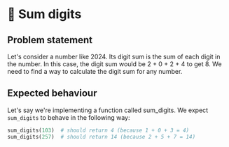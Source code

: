 # 🧮 Sum digits 

## Problem statement

Let's consider a number like 2024. Its digit sum is the sum of each digit in the number. In this case, the digit sum would be 2 + 0 + 2 + 4 to get 8. We need to find a way to calculate the digit sum for any number.

## Expected behaviour

Let's say we're implementing a function called sum_digits. We expect `sum_digits` to behave in the following way:

```python
sum_digits(103)  # should return 4 (because 1 + 0 + 3 = 4)
sum_digits(257)  # should return 14 (because 2 + 5 + 7 = 14)
```
